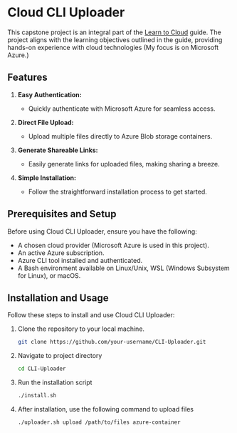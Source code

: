 # Cloud CLI Uploader

This capstone project is an integral part of the [Learn to Cloud](https://learntocloud.guide/) guide. The project aligns with the learning objectives outlined in the guide, providing hands-on experience with cloud technologies (My focus is on Microsoft Azure.)

## Features

1. **Easy Authentication:**
   - Quickly authenticate with Microsoft Azure for seamless access.

2. **Direct File Upload:**
   - Upload multiple files directly to Azure Blob storage containers.

3. **Generate Shareable Links:**
   - Easily generate links for uploaded files, making sharing a breeze.

4. **Simple Installation:**
   - Follow the straightforward installation process to get started.

## Prerequisites and Setup

Before using Cloud CLI Uploader, ensure you have the following:

- A chosen cloud provider (Microsoft Azure is used in this project).
- An active Azure subscription.
- Azure CLI tool installed and authenticated.
- A Bash environment available on Linux/Unix, WSL (Windows Subsystem for Linux), or macOS.

## Installation and Usage

Follow these steps to install and use Cloud CLI Uploader:

1. Clone the repository to your local machine.
   ```bash
   git clone https://github.com/your-username/CLI-Uploader.git
2. Navigate to project directory
   ```bash
   cd CLI-Uploader
3. Run the installation script
   ```bash
   ./install.sh
4. After installation, use the following command to upload files
   ```bash
   ./uploader.sh upload /path/to/files azure-container
